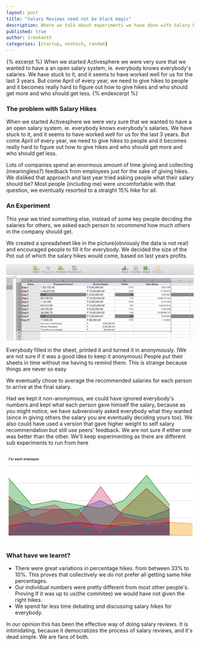 ```yaml
--- 
layout: post
title: "Salary Reviews need not be black magic"
description: Where we talk about experiments we have done with Salary Reviews
published: true
author: Sreekanth
categories: [startup, nontech, random]
---
```


{% excerpt %} When we started Activesphere we were very sure that we wanted to have a an open salary system, ie. everybody knows everybody's salaries. We have stuck to it, and it seems to have worked well for us for the last 3 years.
But come April of every year, we need to give hikes to people and it becomes really hard to figure out how to give hikes and who should get more and who should get less.
{% endexcerpt %}


### The problem with Salary Hikes

When we started Activesphere we were very sure that we wanted to have a an open salary system, ie. everybody knows everybody's salaries. We have stuck to it, and it seems to have worked well for us for the last 3 years.
But come April of every year, we need to give hikes to people and it becomes really hard to figure out how to give hikes and who should get more and who should get less.

Lots of companies spend an enormous amount of time giving and collecting (meaningless?) feedback from employees just for the sake of giving hikes. We disliked that approach and last year tried asking people what their salary should be? Most people (including me) were uncomfortable with that question, we eventually resorted to a straight 15% hike for all.

### An Experiment

This year we tried something else, instead of some key people deciding the salaries for others, we asked each person to _recommend_ how much others in the company should get.

We created a spreadsheet like in the picture(obviously the data is not real) and encouraged people to fill it for everybody. We decided the size of the Pot out of which the salary hikes would come, based on last years profits.

<img src="/images/salary-buckets.png" alt="Salary buckets"/>

Everybody filled in the sheet, printed it and turned it in anonymously. (We are not sure if it was a good idea to keep it anonymous) People put their sheets in time without me having to remind them. This is strange because things are never so easy

We eventually chose to average the recommended salaries for each person to arrive at the final salary.

Had we kept it non-anonymous, we could have ignored everybody's numbers and kept what each person gave himself the salary, because as you might notice, we have subversively asked everybody what they wanted (since in giving others the salary you are eventually deciding yours too). We also could have used a version that gave higher weight to self salary recommendation but still use peers' feedback. We are not sure if either one was better than the other. We'll keep experimenting as there are different sub experiments to run from here

<img src="/images/per-employee.png" alt="Variations"/>


### What have we learnt?


* There were great variations in percentage hikes. from between 33% to 10%. This proves that collectively we do not prefer all getting same hike percentages.
* Our individual numbers were pretty different from most other people's. Proving If it was up to us(the commitee) we would have not given the right hikes.
* We spend far less time debating and discussing salary hikes for everybody.

In our opinion this has been the effective way of doing salary reviews. It is intimidating, because it democratizes the process of salary reviews, and it's dead simple. We are fans of both.


